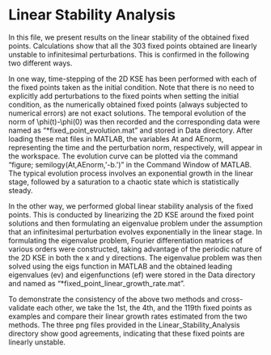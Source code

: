 # Linear Stability Analysis

In this file, we present results on the linear stability of the obtained fixed points. Calculations show that all the 303 fixed points obtained are linearly unstable to infinitesimal perturbations. This is confirmed in the following two different ways.

In one way, time-stepping of the 2D KSE has been performed with each of the fixed points taken as the initial condition. Note that there is no need to explicitly add perturbations to the fixed points when setting the initial condition, as the numerically obtained fixed points (always subjected to numerical errors) are not exact solutions. The temporal evolution of the norm of \phi(t)-\phi(0) was then recorded and the corresponding data were named as “*fixed_point_evolution.mat” and stored in Data directory. After loading these mat files in MATLAB, the variables At and AEnorm, representing the time and the perturbation norm, respectively, will appear in the workspace. The evolution curve can be plotted via the command “figure; semilogy(At,AEnorm,'-b.')” in the Command Window of MATLAB. The typical evolution process involves an exponential growth in the linear stage, followed by a saturation to a chaotic state which is statistically steady.

In the other way, we performed global linear stability analysis of the fixed points. This is conducted by linearizing the 2D KSE around the fixed point solutions and then formulating an eigenvalue problem under the assumption that an infinitesimal perturbation evolves exponentially in the linear stage. In formulating the eigenvalue problem, Fourier differentiation matrices of various orders were constructed, taking advantage of the periodic nature of the 2D KSE in both the x and y directions. The eigenvalue problem was then solved using the eigs function in MATLAB and the obtained leading eigenvalues (ev) and eigenfunctions (ef) were stored in the Data directory and named as “*fixed_point_linear_growth_rate.mat”.

To demonstrate the consistency of the above two methods and cross-validate each other, we take the 1st, the 4th, and the 119th fixed points as examples and compare their linear growth rates estimated from the two methods. The three png files provided in the Linear_Stability_Analysis directory show good agreements, indicating that these fixed points are linearly unstable. 
